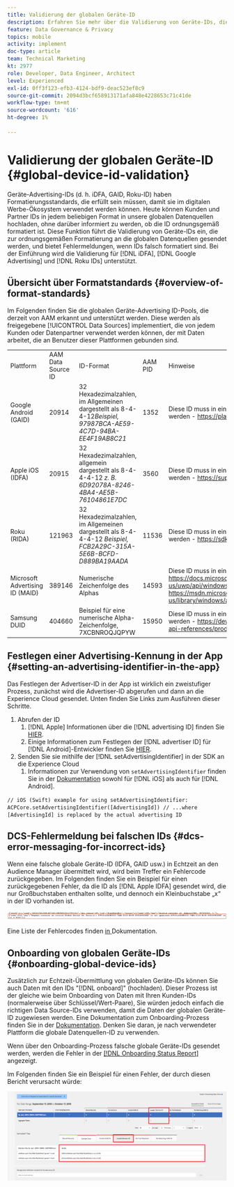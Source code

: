 ```yaml
---
title: Validierung der globalen Geräte-ID
description: Erfahren Sie mehr über die Validierung von Geräte-IDs, die zur ordnungsgemäßen Formatierung an die globalen Datenquellen gesendet werden, und über Fehlermeldungen, wenn IDs falsch formatiert sind.
feature: Data Governance & Privacy
topics: mobile
activity: implement
doc-type: article
team: Technical Marketing
kt: 2977
role: Developer, Data Engineer, Architect
level: Experienced
exl-id: 0ff3f123-efb3-4124-bdf9-deac523ef8c9
source-git-commit: 2094d3bcf658913171afa848e4228653c71c41de
workflow-type: tm+mt
source-wordcount: '616'
ht-degree: 1%

---
```


# Validierung der globalen Geräte-ID {#global-device-id-validation}

Geräte-Advertising-IDs (d. h. iDFA, GAID, Roku-ID) haben Formatierungsstandards, die erfüllt sein müssen, damit sie im digitalen Werbe-Ökosystem verwendet werden können. Heute können Kunden und Partner IDs in jedem beliebigen Format in unsere globalen Datenquellen hochladen, ohne darüber informiert zu werden, ob die ID ordnungsgemäß formatiert ist. Diese Funktion führt die Validierung von Geräte-IDs ein, die zur ordnungsgemäßen Formatierung an die globalen Datenquellen gesendet werden, und bietet Fehlermeldungen, wenn IDs falsch formatiert sind. Bei der Einführung wird die Validierung für [!DNL iDFA], [!DNL Google Advertising] und [!DNL Roku IDs] unterstützt.

## Übersicht über Formatstandards {#overview-of-format-standards}

Im Folgenden finden Sie die globalen Geräte-Advertising ID-Pools, die derzeit von AAM erkannt und unterstützt werden. Diese werden als freigegebene [!UICONTROL Data Sources] implementiert, die von jedem Kunden oder Datenpartner verwendet werden können, der mit Daten arbeitet, die an Benutzer dieser Plattformen gebunden sind.

<table>
  <tr>
   <td>Plattform </td>
   <td>AAM Data Source ID </td>
   <td>ID-Format </td>
   <td>AAM PID </td>
   <td>Hinweise </td>
  </tr>
  <tr>
   <td>Google Android (GAID)</td>
   <td>20914</td>
   <td>32 Hexadezimalzahlen, im Allgemeinen dargestellt als 8-4-4-12<em>Beispiel, 97987BCA-AE59-4C7D-94BA-EE4F19AB8C21<br/> </em> </td>
   <td>1352</td>
   <td>Diese ID muss in einer Referenz in unformatierter/ungehashter/unveränderter Form erfasst werden - <a href="https://play.google.com/about/monetization-ads/ads/ad-id/">https://play.google.com/about/monetization-ads/ads/ad-id/</a></td>
  </tr>
  <tr>
   <td>Apple iOS (IDFA)</td>
   <td>20915</td>
   <td>32 Hexadezimalzahlen, allgemein dargestellt als 8-4-4-4-12 <em>z. B. 6D92078A-8246-4BA4-AE5B-76104861E7DC<br /> </em> </td>
   <td>3560</td>
   <td>Diese ID muss in einer Referenz in unformatierter/ungehashter/unveränderter Form erfasst werden - <a href="https://support.apple.com/en-us/HT205223">https://support.apple.com/en-us/HT205223</a></td>
  </tr>
  <tr>
   <td>Roku (RIDA)</td>
   <td>121963</td>
   <td>32 Hexadezimalzahlen, im Allgemeinen dargestellt als 8-4-4-4-12 <em>Beispiel,</em> <em>FCB2A29C-315A-5E6B-BCFD-D889BA19AADA</em></td>
   <td>11536</td>
   <td>Diese ID muss in einer Referenz in unformatierter/ungehashter/unveränderter Form erfasst werden - <a href="https://sdkdocs.roku.com/display/sdkdoc/Roku+Advertising+Framework">https://sdkdocs.roku.com/display/sdkdoc/Roku+Advertising+Framework</a> </td>
  </tr>
  <tr>
   <td>Microsoft Advertising ID (MAID)</td>
   <td>389146</td>
   <td>Numerische Zeichenfolge des Alphas</td>
   <td>14593</td>
   <td>Diese ID muss in einem Formularverweis (Roh/Ungehasht/Unverändert) erfasst werden - <a href="https://docs.microsoft.com/en-us/uwp/api/windows.system.userprofile.advertisingmanager.advertisingid">https://docs.microsoft.com/en-us/uwp/api/windows.system.userprofile.advertisingmanager.advertisingid</a><br/><a href="https://msdn.microsoft.com/en-us/library/windows/apps/windows.system.userprofile.advertisingmanager.advertisingid.aspx">https://msdn.microsoft.com/en-us/library/windows/apps/windows.system.userprofile.advertisingmanager.advertisingid.aspx</a></td>
  </tr>
  <tr>
   <td>Samsung DUID</td>
   <td>404660</td>
   <td>Beispiel für eine numerische Alpha-Zeichenfolge, 7XCBNROQJQPYW</td>
   <td>15950</td>
   <td>Diese ID muss in einer Referenz in unformatierter/ungehashter/unveränderter Form erfasst werden - <a href="https://developer.samsung.com/tv/develop/api-references/samsung-product-api-references/productinfo-api">https://developer.samsung.com/tv/develop/api-references/samsung-product-api-references/productinfo-api</a> </td>
  </tr>
</table>

## Festlegen einer Advertising-Kennung in der App {#setting-an-advertising-identifier-in-the-app}

Das Festlegen der Advertiser-ID in der App ist wirklich ein zweistufiger Prozess, zunächst wird die Advertiser-ID abgerufen und dann an die Experience Cloud gesendet. Unten finden Sie Links zum Ausführen dieser Schritte.

1. Abrufen der ID
   1. [!DNL Apple] Informationen über die [!DNL advertising ID] finden Sie [HIER](https://developer.apple.com/documentation/adsupport/asidentifiermanager).
   1. Einige Informationen zum Festlegen der [!DNL advertiser ID] für [!DNL Android]-Entwickler finden Sie [HIER](http://android.cn-mirrors.com/google/play-services/id.html).
1. Senden Sie sie mithilfe der [!DNL setAdvertisingIdentifier] in der SDK an die Experience Cloud
   1. Informationen zur Verwendung von `setAdvertisingIdentifier` finden Sie in der [Dokumentation](https://aep-sdks.gitbook.io/docs/using-mobile-extensions/mobile-core/identity/identity-api-reference#set-an-advertising-identifier) sowohl für [!DNL iOS] als auch für [!DNL Android].

`// iOS (Swift) example for using setAdvertisingIdentifier:`
`ACPCore.setAdvertisingIdentifier([AdvertisingId]) // ...where [AdvertisingId] is replaced by the actual advertising ID`

## DCS-Fehlermeldung bei falschen IDs  {#dcs-error-messaging-for-incorrect-ids}

Wenn eine falsche globale Geräte-ID (IDFA, GAID usw.) in Echtzeit an den Audience Manager übermittelt wird, wird beim Treffer ein Fehlercode zurückgegeben. Im Folgenden finden Sie ein Beispiel für einen zurückgegebenen Fehler, da die ID als [!DNL Apple IDFA] gesendet wird, die nur Großbuchstaben enthalten sollte, und dennoch ein Kleinbuchstabe „x“ in der ID vorhanden ist.

![Fehlerbild](assets/image_4_.png)

Eine Liste der Fehlercodes finden [ in ](https://experienceleague.adobe.com/docs/audience-manager/user-guide/api-and-sdk-code/dcs/dcs-api-reference/dcs-error-codes.html?lang=de#api-and-sdk-code) Dokumentation.

## Onboarding von globalen Geräte-IDs {#onboarding-global-device-ids}

Zusätzlich zur Echtzeit-Übermittlung von globalen Geräte-IDs können Sie auch Daten mit den IDs &quot;[!DNL onboard]&quot; (hochladen). Dieser Prozess ist der gleiche wie beim Onboarding von Daten mit Ihren Kunden-IDs (normalerweise über Schlüssel/Wert-Paare), Sie würden jedoch einfach die richtigen Data Source-IDs verwenden, damit die Daten der globalen Geräte-ID zugewiesen werden. Eine Dokumentation zum Onboarding-Prozess finden Sie in der [Dokumentation](https://experienceleague.adobe.com/docs/audience-manager/user-guide/implementation-integration-guides/sending-audience-data/batch-data-transfer-process/batch-data-transfer-overview.html?lang=de#implementation-integration-guides). Denken Sie daran, je nach verwendeter Plattform die globale Datenquellen-ID zu verwenden.

Wenn über den Onboarding-Prozess falsche globale Geräte-IDs gesendet werden, werden die Fehler in der [[!DNL Onboarding Status Report]](https://experienceleague.adobe.com/docs/audience-manager/user-guide/reporting/onboarding-status-report.html?lang=de#reporting) angezeigt.

Im Folgenden finden Sie ein Beispiel für einen Fehler, der durch diesen Bericht verursacht würde:

![Fehlerbild](assets/image_5_.png)
